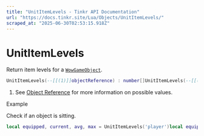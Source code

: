 ```yaml
---
title: "UnitItemLevels - Tinkr API Documentation"
url: "https://docs.tinkr.site/Lua/Objects/UnitItemLevels/"
scraped_at: "2025-06-30T02:53:15.918Z"
---
```


# UnitItemLevels

Return item levels for a [`WowGameObject`](../WowGameObject/).

```lua
UnitItemLevels(--[[(1)]]objectReference) : number[]UnitItemLevels(--[[(1)]]objectReference) : number[]
```

1.  See [Object Reference](../ObjectReference/) for more information on possible values.

Example

Check if an object is sitting.

```lua
local equipped, current, avg, max = UnitItemLevels('player')local equipped, current, avg, max = UnitItemLevels('player')
```